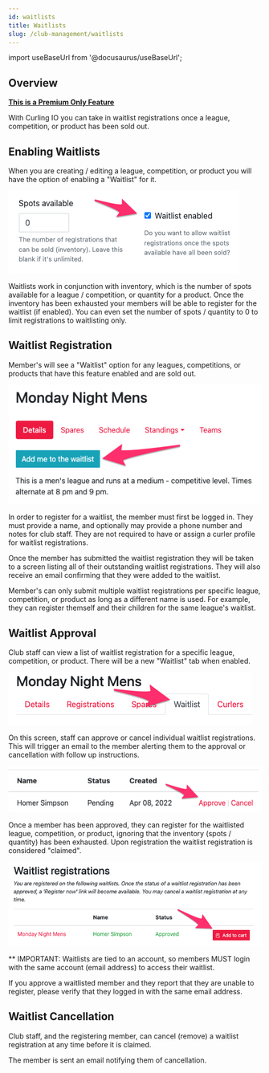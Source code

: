 ```yaml
---
id: waitlists
title: Waitlists
slug: /club-management/waitlists
---
```

import useBaseUrl from '@docusaurus/useBaseUrl';

## Overview

**[This is a Premium Only Feature](/docs/getting-started/premium)**

With Curling IO you can take in waitlist registrations once a league, competition, or product has been sold out.


## Enabling Waitlists

When you are creating / editing a league, competition, or product you will have the option of enabling a "Waitlist" for it.

![Waitlist Enabled](/img/docs/club-management/waitlists/waitlist-enabled.png)

Waitlists work in conjunction with inventory, which is the number of spots available for a league / competition, or quantity for a product.
Once the inventory has been exhausted your members will be able to register for the waitlist (if enabled).
You can even set the number of spots / quantity to 0 to limit registrations to waitlisting only.


## Waitlist Registration

Member's will see a "Waitlist" option for any leagues, competitions, or products that have this feature enabled and are sold out.

![Add me to the waitlist](/img/docs/club-management/waitlists/add-me-to-the-waitlist.png)

In order to register for a waitlist, the member must first be logged in.
They must provide a name, and optionally may provide a phone number and notes for club staff.
They are not required to have or assign a curler profile for waitlist registrations.

Once the member has submitted the waitlist registration they will be taken to a screen listing all of their outstanding waitlist registrations.
They will also receive an email confirming that they were added to the waitlist.

Member's can only submit multiple waitlist registrations per specific league, competition, or product as long as a different name is used.
For example, they can register themself and their children for the same league's waitlist.


## Waitlist Approval

Club staff can view a list of waitlist registration for a specific league, competition, or product. There will be a new "Waitlist" tab when enabled.

![Waitlist Navigation](/img/docs/club-management/waitlists/waitlist-navigation.png)

On this screen, staff can approve or cancel individual waitlist registrations.
This will trigger an email to the member alerting them to the approval or cancellation with follow up instructions.

![Waitlist Approval](/img/docs/club-management/waitlists/waitlist-approval.png)

Once a member has been approved, they can register for the waitlisted league, competition, or product, ignoring that the inventory (spots / quantity) has been exhausted.
Upon registration the waitlist registration is considered "claimed".

![Approved Waitlists](/img/docs/club-management/waitlists/approved-waitlists.png)

** IMPORTANT: Waitlists are tied to an account, so members MUST login with the same account (email address) to access their waitlist.

If you approve a waitlisted member and they report that they are unable to register, please verify that they logged in with the same email address.

## Waitlist Cancellation

Club staff, and the registering member, can cancel (remove) a waitlist registration at any time before it is claimed.

The member is sent an email notifying them of cancellation.
